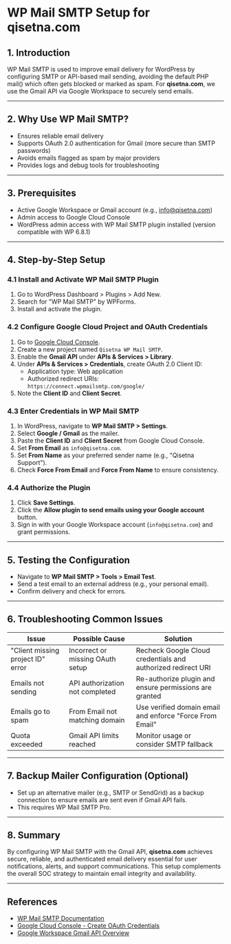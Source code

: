 # WP Mail SMTP Setup for qisetna.com

## 1. Introduction  
WP Mail SMTP is used to improve email delivery for WordPress by configuring SMTP or API-based mail sending, avoiding the default PHP mail() which often gets blocked or marked as spam. For **qisetna.com**, we use the Gmail API via Google Workspace to securely send emails.

---

## 2. Why Use WP Mail SMTP?  
- Ensures reliable email delivery  
- Supports OAuth 2.0 authentication for Gmail (more secure than SMTP passwords)  
- Avoids emails flagged as spam by major providers  
- Provides logs and debug tools for troubleshooting

---

## 3. Prerequisites  
- Active Google Workspace or Gmail account (e.g., info@qisetna.com)  
- Admin access to Google Cloud Console  
- WordPress admin access with WP Mail SMTP plugin installed (version compatible with WP 6.8.1)

---

## 4. Step-by-Step Setup

### 4.1 Install and Activate WP Mail SMTP Plugin  
1. Go to WordPress Dashboard > Plugins > Add New.  
2. Search for "WP Mail SMTP" by WPForms.  
3. Install and activate the plugin.

### 4.2 Configure Google Cloud Project and OAuth Credentials

1. Go to [Google Cloud Console](https://console.cloud.google.com).  
2. Create a new project named `Qisetna WP Mail SMTP`.  
3. Enable the **Gmail API** under **APIs & Services > Library**.  
4. Under **APIs & Services > Credentials**, create OAuth 2.0 Client ID:  
   - Application type: Web application  
   - Authorized redirect URIs:  
     `https://connect.wpmailsmtp.com/google/`  
5. Note the **Client ID** and **Client Secret**.

### 4.3 Enter Credentials in WP Mail SMTP

1. In WordPress, navigate to **WP Mail SMTP > Settings**.  
2. Select **Google / Gmail** as the mailer.  
3. Paste the **Client ID** and **Client Secret** from Google Cloud Console.  
4. Set **From Email** as `info@qisetna.com`.  
5. Set **From Name** as your preferred sender name (e.g., "Qisetna Support").  
6. Check **Force From Email** and **Force From Name** to ensure consistency.

### 4.4 Authorize the Plugin

1. Click **Save Settings**.  
2. Click the **Allow plugin to send emails using your Google account** button.  
3. Sign in with your Google Workspace account (`info@qisetna.com`) and grant permissions.

---

## 5. Testing the Configuration

- Navigate to **WP Mail SMTP > Tools > Email Test**.  
- Send a test email to an external address (e.g., your personal email).  
- Confirm delivery and check for errors.

---

## 6. Troubleshooting Common Issues

| Issue                              | Possible Cause                      | Solution                                                      |
|-----------------------------------|-----------------------------------|---------------------------------------------------------------|
| "Client missing project ID" error | Incorrect or missing OAuth setup   | Recheck Google Cloud credentials and authorized redirect URI  |
| Emails not sending                | API authorization not completed    | Re-authorize plugin and ensure permissions are granted        |
| Emails go to spam                 | From Email not matching domain     | Use verified domain email and enforce "Force From Email"      |
| Quota exceeded                   | Gmail API limits reached            | Monitor usage or consider SMTP fallback                        |

---

## 7. Backup Mailer Configuration (Optional)

- Set up an alternative mailer (e.g., SMTP or SendGrid) as a backup connection to ensure emails are sent even if Gmail API fails.  
- This requires WP Mail SMTP Pro.

---

## 8. Summary

By configuring WP Mail SMTP with the Gmail API, **qisetna.com** achieves secure, reliable, and authenticated email delivery essential for user notifications, alerts, and support communications. This setup complements the overall SOC strategy to maintain email integrity and availability.

---

## References  
- [WP Mail SMTP Documentation](https://wpmailsmtp.com/docs/)  
- [Google Cloud Console - Create OAuth Credentials](https://console.cloud.google.com/apis/credentials)  
- [Google Workspace Gmail API Overview](https://developers.google.com/gmail/api)  

